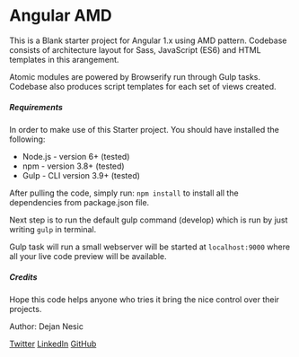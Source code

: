 # Angular AMD   

This is a Blank starter project for Angular 1.x using AMD pattern.
Codebase consists of architecture layout for Sass, JavaScript (ES6) and HTML templates in this arangement.

Atomic modules are powered by Browserify run through Gulp tasks. Codebase also produces script templates for each set of views created.

##### Requirements

In order to make use of this Starter project. You should have installed the following:

 - Node.js  -    version 6+ (tested)
 - npm      -    version 3.8+ (tested)
 - Gulp     -    CLI version 3.9+ (tested)

After pulling the code, simply run: `npm install` to install all the dependencies from package.json file.

Next step is to run the default gulp command (develop) which is run by just writing `gulp` in terminal.

Gulp task will run a small webserver will be started at `localhost:9000` where all your live code preview will be available.

##### Credits

Hope this code helps anyone who tries it bring the nice control over their projects.

Author: Dejan Nesic

[Twitter](http://twitter.com/desicne)  [LinkedIn](https://rs.linkedin.com/in/dnesic)  [GitHub](http://github.com/desicne)